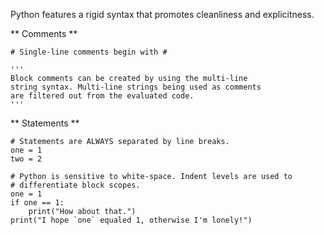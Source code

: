 Python features a rigid syntax that promotes cleanliness
and explicitness.

** Comments **

    # Single-line comments begin with #

    '''
    Block comments can be created by using the multi-line
    string syntax. Multi-line strings being used as comments
    are filtered out from the evaluated code.
    '''

** Statements **

    # Statements are ALWAYS separated by line breaks.
    one = 1
    two = 2

    # Python is sensitive to white-space. Indent levels are used to
    # differentiate block scopes.
    one = 1
    if one == 1:
        print("How about that.")
    print("I hope `one` equaled 1, otherwise I'm lonely!")
